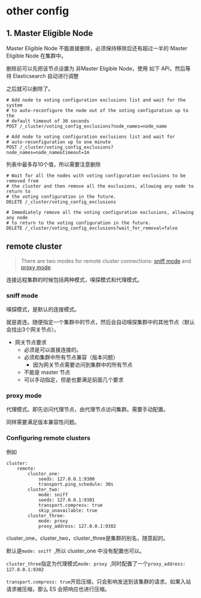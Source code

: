 # other config

## 1. Master Eligible Node

Master Eligible Node 不能直接删除，必须保持移除后还有超过一半的 Master Eligible Node 在集群中。

删除前可以先把该节点设置为 非Master Eligible Node，使用 如下 API，然后等待 Elasticsearch 自动进行调整

之后就可以删除了。

```shell
# Add node to voting configuration exclusions list and wait for the system
# to auto-reconfigure the node out of the voting configuration up to the
# default timeout of 30 seconds
POST /_cluster/voting_config_exclusions?node_names=node_name

# Add node to voting configuration exclusions list and wait for
# auto-reconfiguration up to one minute
POST /_cluster/voting_config_exclusions?node_names=node_name&timeout=1m
```

列表中最多存10个值，所以需要注意删除

```shell
# Wait for all the nodes with voting configuration exclusions to be removed from
# the cluster and then remove all the exclusions, allowing any node to return to
# the voting configuration in the future.
DELETE /_cluster/voting_config_exclusions

# Immediately remove all the voting configuration exclusions, allowing any node
# to return to the voting configuration in the future.
DELETE /_cluster/voting_config_exclusions?wait_for_removal=false
```



## remote cluster

> There are two modes for remote cluster connections: [sniff mode](https://www.elastic.co/guide/en/elasticsearch/reference/current/modules-remote-clusters.html#sniff-mode) and [proxy mode](https://www.elastic.co/guide/en/elasticsearch/reference/current/modules-remote-clusters.html#proxy-mode).

连接远程集群的时候包括两种模式，嗅探模式和代理模式。

### sniff mode

嗅探模式，是默认的连接模式。

就是直连。随便指定一个集群中的节点，然后会自动嗅探集群中的其他节点（默认会找出3个网关节点）。

* 网关节点要求
  * 必须是可以直接连接的。
  * 必须和集群中所有节点兼容（版本问题）
    * 因为网关节点需要访问到集群中的所有节点
  * 不能是 master 节点
  * 可以手动指定，但是也要满足前面几个要求





### proxy mode

代理模式。即先访问代理节点，由代理节点访问集群。需要手动配置。

同样需要满足版本兼容性问题。



### Configuring remote clusters

例如

```shell
cluster:
    remote:
        cluster_one: 
            seeds: 127.0.0.1:9300 
            transport.ping_schedule: 30s 
        cluster_two: 
            mode: sniff 
            seeds: 127.0.0.1:9301 
            transport.compress: true 
            skip_unavailable: true 
        cluster_three: 
            mode: proxy 
            proxy_address: 127.0.0.1:9302 
```

cluster_one，cluster_two，cluster_three是集群的别名，随意起的。

默认是`mode: sniff `,所以 cluster_one 中没有配置也可以。

`cluster_three`指定为代理模式`mode: proxy `,同时配置了一个`proxy_address: 127.0.0.1:9302 `



`transport.compress: true`开启压缩，只会影响发送到该集群的请求。如果入站请求被压缩，那么 ES 会把响应也进行压缩。